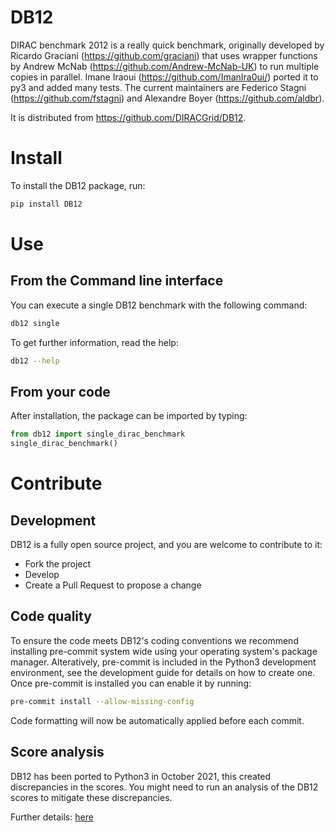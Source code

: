 # DB12

DIRAC benchmark 2012 is a really quick benchmark, originally developed by Ricardo Graciani (https://github.com/graciani)
that uses wrapper functions by Andrew McNab (https://github.com/Andrew-McNab-UK) to run multiple copies in parallel.
Imane Iraoui (https://github.com/ImanIra0ui/) ported it to py3 and added many tests.
The current maintainers are Federico Stagni (https://github.com/fstagni) and Alexandre Boyer (https://github.com/aldbr).

It is distributed from https://github.com/DIRACGrid/DB12.

# Install

To install the DB12 package, run:

```bash
pip install DB12
```

# Use
## From the Command line interface

You can execute a single DB12 benchmark with the following command:

```bash
db12 single
```

To get further information, read the help:

```bash
db12 --help
```

## From your code

After installation, the package can be imported by typing:

```python
from db12 import single_dirac_benchmark
single_dirac_benchmark()
```

# Contribute
## Development

DB12 is a fully open source project, and you are welcome to contribute to it:
- Fork the project
- Develop
- Create a Pull Request to propose a change

## Code quality

To ensure the code meets DB12's coding conventions we recommend installing pre-commit system wide using your operating system's package manager.
Alteratively, pre-commit is included in the Python3 development environment, see the development guide for details on how to create one.
Once pre-commit is installed you can enable it by running:

```bash
pre-commit install --allow-missing-config
```

Code formatting will now be automatically applied before each commit.

## Score analysis

DB12 has been ported to Python3 in October 2021, this created discrepancies in the scores.
You might need to run an analysis of the DB12 scores to mitigate these discrepancies.

Further details: [here](score-analysis/README.md)
